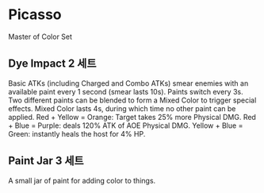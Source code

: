 # Picasso

Master of Color Set

## Dye Impact 2 세트

Basic ATKs (including Charged and Combo ATKs) smear enemies with an available paint every 1 second (smear lasts 10s). Paints switch every 3s. Two different paints can be blended to form a Mixed Color to trigger special effects. Mixed Color lasts 4s, during which time no other paint can be applied.
Red + Yellow = Orange: Target takes 25% more Physical DMG.
Red + Blue = Purple: deals 120% ATK of AOE Physical DMG.
Yellow + Blue = Green: instantly heals the host for 4% HP.

## Paint Jar 3 세트

A small jar of paint for adding color to things.
